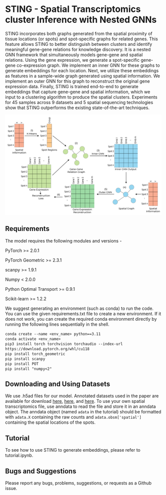 # STING - Spatial Transcriptomics cluster Inference with Nested GNNs

STING incorporates both graphs generated from the spatial proximity of tissue locations (or spots) and spot-specific graphs for related genes. This feature allows STING to better distinguish between clusters and identify meaningful gene-gene relations for knowledge discovery. It is a nested GNN framework that simultaneously models gene-gene and spatial relations. Using the gene expression, we generate a spot-specific gene-gene co-expression graph. We implement an inner GNN for these graphs to generate embeddings for each location. Next, we utilize these embeddings as features in a sample-wide graph generated using spatial information. We implement an outer GNN for this graph to reconstruct the original gene expression data. Finally, STING is trained end-to-end to generate embeddings that capture gene-gene and spatial information, which we input to a clustering algorithm to produce the spatial clusters. Experiments for 45 samples across 9 datasets and 5 spatial sequencing technologies show that STING outperforms the existing state-of-the-art techniques.

![STING Framework Overview](https://github.com/rsinghlab/STING/blob/main/STING%20Framework.png?raw=true)

## Requirements
The model requires the following modules and versions - 

PyTorch >= 2.0.1

PyTorch Geometric >= 2.3.1

scanpy >= 1.9.1

Numpy < 2.0.0

Python Optimal Transport >= 0.9.1

Scikit-learn >= 1.2.2


We suggest generating an environment (such as conda) to run the code. You can use the given requirements.txt file to create a new environment. If it does not work, you can create the required conda environment directly by running the following lines sequentially in the shell.
```
conda create --name <env_name> python==3.11
conda activate <env_name>
pip3 install torch torchvision torchaudio --index-url https://download.pytorch.org/whl/cu118
pip install torch_geometric
pip install scanpy
pip install POT
pip install "numpy<2"
```

## Downloading and Using Datasets
We use .h5ad files for our model. Annotated datasets used in the paper are available for download [here](sdmbench.drai.cn), [here](https://cellxgene.cziscience.com/collections/0cca8620-8dee-45d0-aef5-23f032a5cf09), and [here](https://db.cngb.org/stomics/datasets/STDS0000223/summary).
To use your own spatial transcriptomics file, use anndata to read the file and store it in an anndata object. The anndata object (named `adata` in the tutorial) should be formatted with `adata.X` containing the raw counts and `adata.obsm['spatial']` containing the spatial locations of the spots.

## Tutorial
To see how to use STING to generate embeddings, please refer to tutorial.ipynb.

## Bugs and Suggestions
Please report any bugs, problems, suggestions, or requests as a Github issue.

